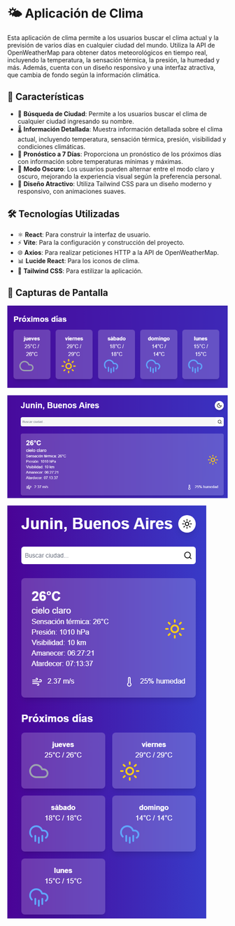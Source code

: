 # 🌤️ Aplicación de Clima

Esta aplicación de clima permite a los usuarios buscar el clima actual y la previsión de varios días en cualquier ciudad del mundo. Utiliza la API de OpenWeatherMap para obtener datos meteorológicos en tiempo real, incluyendo la temperatura, la sensación térmica, la presión, la humedad y más. Además, cuenta con un diseño responsivo y una interfaz atractiva, que cambia de fondo según la información climática.

## 🌟 Características

- 🌆 **Búsqueda de Ciudad**: Permite a los usuarios buscar el clima de cualquier ciudad ingresando su nombre.
- 🌡️ **Información Detallada**: Muestra información detallada sobre el clima actual, incluyendo temperatura, sensación térmica, presión, visibilidad y condiciones climáticas.
- 📅 **Pronóstico a 7 Días**: Proporciona un pronóstico de los próximos días con información sobre temperaturas mínimas y máximas.
- 🌙 **Modo Oscuro**: Los usuarios pueden alternar entre el modo claro y oscuro, mejorando la experiencia visual según la preferencia personal.
- 🎨 **Diseño Atractivo**: Utiliza Tailwind CSS para un diseño moderno y responsivo, con animaciones suaves.

## 🛠️ Tecnologías Utilizadas

- ⚛️ **React**: Para construir la interfaz de usuario.
- ⚡ **Vite**: Para la configuración y construcción del proyecto.
- 🌐 **Axios**: Para realizar peticiones HTTP a la API de OpenWeatherMap.
- 📊 **Lucide React**: Para los iconos de clima.
- 🎨 **Tailwind CSS**: Para estilizar la aplicación.

## 📸 Capturas de Pantalla

![P1](public/Clima-Junin-1.png)


![P2](public/Clima-Junin-2.png)

![P2](public/Clima-Junin-3.png)

